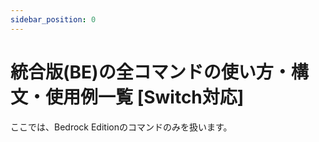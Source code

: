 ```yaml
---
sidebar_position: 0
---
```


# 統合版(BE)の全コマンドの使い方・構文・使用例一覧 [Switch対応]

ここでは、Bedrock Editionのコマンドのみを扱います。
